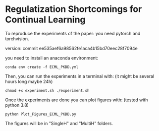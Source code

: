 

# Regulatization Shortcomings for Continual Learning

To reproduce the experiments of the paper:
you need pytorch and torchvision.

version:
commit ee535aef6a98562fe1aca4b15bd70eec28f7094e 

you need to install an anaconda environment:

``
conda env create -f ECML_PKDD.yml
``

Then, you can run the experiments in a terminal with: (it might be several hours long maybe 24h)

``
chmod +x experiment.sh
./experiment.sh
``

Once the experiments are done you can plot figures with: (tested with python 3.8)

``
python Plot_Figures_ECML_PKDD.py
``

The figures will be in "SingleH" and "MultiH" folders.